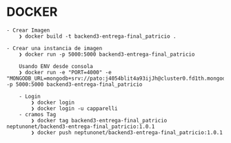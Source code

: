 # DOCKER
    - Crear Imagen
        ❯ docker build -t backend3-entrega-final_patricio .

    - Crear una instancia de imagen
        ❯ docker run -p 5000:5000 backend3-entrega-final_patricio

        Usando ENV desde consola
        ❯ docker run -e "PORT=4000" -e "MONGODB_URL=mongodb+srv://pato:j4054blit4a93ijJh@cluster0.fd1th.mongodb.net/FinalBackend3" -p 5000:5000 backend3-entrega-final_patricio

        - Login
            ❯ docker login
            ❯ docker login -u capparelli
        - cramos Tag
            ❯ docker tag backend3-entrega-final_patricio neptunonet/backend3-entrega-final_patricio:1.0.1
            ❯ docker push neptunonet/backend3-entrega-final_patricio:1.0.1

